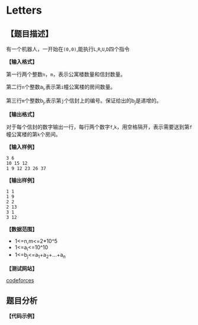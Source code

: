 # Letters


## 【题目描述】

有一个机器人，一开始在`(0,0)`,能执行`L`,`R`,`U`,`D`四个指令

**【输入格式】**

第一行两个整数`n`，`m`，表示公寓楼数量和信封数量。

第二行`n`个整数a<sub>i</sub>,表示第`i`幢公寓楼的房间数量。

第三行`m`个整数b<sub>j</sub>,表示第`j`个信封上的编号。保证给出的b<sub>j</sub>是递增的。


**【输出格式】**

对于每个信封的数字输出一行，每行两个数字`f`,`k`，用空格隔开，表示需要送到第`f`幢公寓楼的第`k`个房间。

**【输入样例】**

    3 6
    10 15 12
    1 9 12 23 26 37

**【输出样例】**

    1 1
    1 9
    2 2
    2 13
    3 1
    3 12
    
**【数据范围】**
- 1<=n,m<=2*10^5
- 1<=a<sub>i</sub><=10^10
- 1<=b<sub>j</sub><=a<sub>1</sub>+a<sub>2</sub>+...+a<sub>n</sub>

**【测试网站】**

[codeforces](https://codeforces.com/contest/978/problem/C)

## 题目分析
   
   
   

**【代码示例】**
```c++

```

